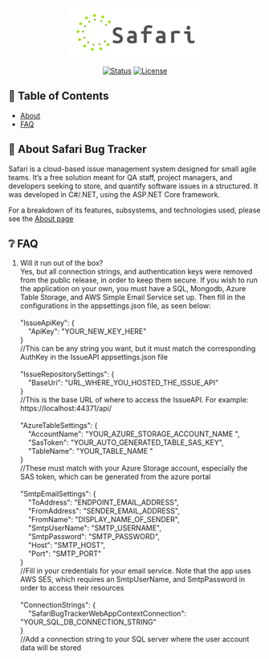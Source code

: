<div align="center">
  <img src="https://github.com/DigitalCitizen110625/SafariBugTracker-Public/blob/master/ReadmeAssests/SafariLogo.png">
</div>

<div align="center">
 
  [![Status](https://img.shields.io/badge/status-active-success.svg?style=for-the-badge)]() 
  [![License](https://img.shields.io/badge/license-MIT-blue.svg?style=for-the-badge)](/LICENSE)
  
</div>

## 📝 Table of Contents

* [About](https://github.com/DigitalCitizen110625/SafariBugTracker-Public#elephantabout-safari-bug-tracker)
* [FAQ](https://github.com/DigitalCitizen110625/SafariBugTracker-Public#grey_questionfaq)

## :elephant:	About Safari Bug Tracker
Safari is a cloud-based issue management system designed for small agile teams. It’s a free solution meant for QA staff, project managers, and developers seeking to store, and quantify software issues in a structured. It was developed in C#/.NET, using the ASP.NET Core framework.

For a breakdown of its features, subsystems, and technologies used, please see the <a href="https://safaribugtracker.azurewebsites.net/Home/About">About page</a>


## :grey_question:	FAQ
1. Will it run out of the box? <br/> Yes, but all connection strings, and authentication keys were removed from the public release, in order to keep them secure. If you wish to run the application on your own, you must have a SQL, Mongodb, Azure Table Storage, and AWS Simple Email Service set up. Then fill in the configurations in the appsettings.json file, as seen below:  <br/><br/>
  "IssueApiKey": {<br/>
    &nbsp;&nbsp;&nbsp; "ApiKey": "YOUR_NEW_KEY_HERE"<br/>
  }<br/> //This can be any string you want, but it must match the corresponding AuthKey in the IssueAPI appsettings.json file <br/><br/>
  "IssueRepositorySettings": {<br/>
    &nbsp;&nbsp;&nbsp; "BaseUri": "URL_WHERE_YOU_HOSTED_THE_ISSUE_API"<br/>
  }<br/> //This is the base URL of where to access the IssueAPI. For example: https://localhost:44371/api/ <br/><br/>
  "AzureTableSettings": {<br/>
    &nbsp;&nbsp;&nbsp; "AccountName": "YOUR_AZURE_STORAGE_ACCOUNT_NAME ",<br/>
    &nbsp;&nbsp;&nbsp; "SasToken": "YOUR_AUTO_GENERATED_TABLE_SAS_KEY",<br/>
    &nbsp;&nbsp;&nbsp; "TableName": "YOUR_TABLE_NAME "<br/>
  }<br/>//These must match with your Azure Storage account, especially the SAS token, which can be generated from the azure portal <br/><br/>
"SmtpEmailSettings": {<br/>
    &nbsp;&nbsp;&nbsp; "ToAddress": "ENDPOINT_EMAIL_ADDRESS", <br/>
    &nbsp;&nbsp;&nbsp; "FromAddress": "SENDER_EMAIL_ADDRESS",<br/>
    &nbsp;&nbsp;&nbsp; "FromName": "DISPLAY_NAME_OF_SENDER",<br/>
    &nbsp;&nbsp;&nbsp; "SmtpUserName": "SMTP_USERNAME",<br/>
    &nbsp;&nbsp;&nbsp; "SmtpPassword": "SMTP_PASSWORD",<br/>
    &nbsp;&nbsp;&nbsp; "Host": "SMTP_HOST",<br/>
    &nbsp;&nbsp;&nbsp; "Port": "SMTP_PORT"<br/>
  }<br/> //Fill in your credentials for your email service. Note that the app uses AWS SES, which requires an SmtpUserName, and SmtpPassword in order to access their resources<br/><br/>
  "ConnectionStrings": {<br/>
    &nbsp;&nbsp;&nbsp; "SafariBugTrackerWebAppContextConnection": "YOUR_SQL_DB_CONNECTION_STRING"<br/>
  }<br/> //Add a connection string to your SQL server where the user account data will be stored
